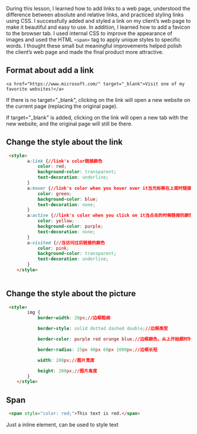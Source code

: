 During this lesson, I learned how to add links to a web page, understood the difference between absolute and relative links, and practiced styling links using CSS. I successfully added and styled a link on my client’s web page to make it beautiful and easy to use. In addition, I learned how to add a favicon to the browser tab. I used internal CSS to improve the appearance of images and used the HTML `<span>` tag to apply unique styles to specific words. I thought these small but meaningful improvements helped polish the client’s web page and made the final product more attractive.

## Format about add a link

`<a href="https://www.microsoft.com/" target="_blank">Visit one of my favorite websites!</a>`

If there is no target="_blank", clicking on the link will open a new website on the current page (replacing the original page).

If target="_blank" is added, clicking on the link will open a new tab with the new website, and the original page will still be there.

## Change the style about the link

```html
 <style>
        a:link {//link's color链接颜色
            color: red;
            background-color: transparent;
            text-decoration: underline;
        }
        a:hover {//link's color when you hover over it当光标移在上面时链接的颜色
            color: green;
            background-color: blue;
            text-decoration: none;
        }
        a:active {//link's color when you click on it当点击的时候链接的颜色
            color: yellow;
            background-color: purple;
            text-decoration: none;
        }
        a:visited {//当访问过后链接的颜色
            color: pink;
            background-color: transparent;
            text-decoration: underline;
        }
    </style>
 
```

## Change the style about the picture

```html
 <style>
        img {
            border-width: 20px;//边框粗细

            border-style: solid dotted dashed double;//边框类型

            border-color: purple red orange blue;//边框颜色，从上开始顺时针

            border-radius: 25px 40px 60px 1000px;//边框长短

            width: 200px;//图片宽度

            height: 200px;//图片高度
        }
    </style>
```

## Span

```html
 <span style="color: red;">This text is red.</span>
```

Just a inline element, can be used to style text
